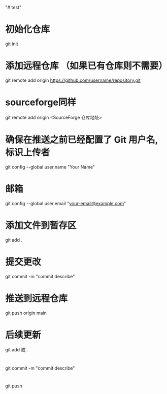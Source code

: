 "# test" 

# 初始化仓库
git init

# 添加远程仓库 （如果已有仓库则不需要）
git remote add origin https://github.com/username/repository.git
# sourceforge同样
git remote add origin <SourceForge 仓库地址>

# 确保在推送之前已经配置了 Git 用户名,标识上传者
git config --global user.name "Your Name"
# 邮箱
git config --global user.email "your-email@example.com"

# 添加文件到暂存区
git add .

# 提交更改
git commit -m "commit describe"

# 推送到远程仓库 
git push origin main

# 后续更新
git add <filename> 或 .
#
git commit -m "commit describe"
#
git push


